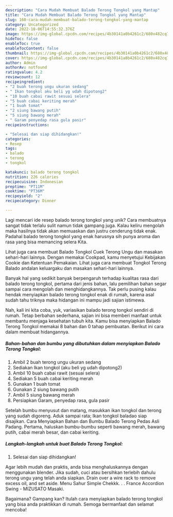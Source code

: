 ```yaml
---
description: "Cara Mudah Membuat Balado Terong Tongkol yang Mantap"
title: "Cara Mudah Membuat Balado Terong Tongkol yang Mantap"
slug: 160-cara-mudah-membuat-balado-terong-tongkol-yang-mantap
category: Uncategorized
date: 2022-10-06T14:55:32.376Z
image: https://img-global.cpcdn.com/recipes/4b30141a0b4261c2/680x482cq70/balado-terong-tongkol-foto-resep-utama.jpg
hideToc: false
enableToc: true
enableTocContent: false
thumbnail: https://img-global.cpcdn.com/recipes/4b30141a0b4261c2/680x482cq70/balado-terong-tongkol-foto-resep-utama.jpg
cover: https://img-global.cpcdn.com/recipes/4b30141a0b4261c2/680x482cq70/balado-terong-tongkol-foto-resep-utama.jpg
author: Admin
authorAv: notfound
ratingvalue: 4.2
reviewcount: 12
recipeingredient:
- "2 buah terong ungu ukuran sedang"
- " Ikan tongkol aku beli yg udah dipotong2"
- "10 buah cabai rawit sesuai selera"
- "5 buah cabai keriting merah"
- "1 buah tomat"
- "2 siung bawang putih"
- "5 siung bawang merah"
- " Garam penyedap rasa gula pasir"
recipeinstructions:

- "Selesai dan siap dihidangkan!"
categories:
- Resep
tags:
- balado
- terong
- tongkol

katakunci: balado terong tongkol 
nutrition: 226 calories
recipecuisine: Indonesian
preptime: "PT11M"
cooktime: "PT36M"
recipeyield: "2"
recipecategory: Dinner

---
```





Lagi mencari ide resep balado terong tongkol yang unik? Cara membuatnya sangat tidak terlalu sulit namun tidak gampang juga. Kalau keliru mengolah maka hasilnya tidak akan memuaskan dan justru cenderung tidak enak. Padahal balado terong tongkol yang enak harusnya sih punya aroma dan rasa yang bisa memancing selera Kita.





Lihat juga cara membuat Balado Tongkol Cuek Terong Ungu dan masakan sehari-hari lainnya. Dengan memakai Cookpad, kamu menyetujui Kebijakan Cookie dan Ketentuan Pemakaian. Lihat juga cara membuat Tongkol Terong Balado andalan keluargaku dan masakan sehari-hari lainnya.

Banyak hal yang sedikit banyak berpengaruh terhadap kualitas rasa dari balado terong tongkol, pertama dari jenis bahan, lalu pemilihan bahan segar sampai cara mengolah dan menghidangkannya. Tak perlu pusing kalau hendak menyiapkan balado terong tongkol enak di rumah, karena asal sudah tahu triknya maka hidangan ini mampu jadi sajian istimewa.






Nah, kali ini kita coba, yuk, variasikan balado terong tongkol sendiri di rumah. Tetap berbahan sederhana, sajian ini bisa memberi manfaat untuk membantu menjaga kesehatan tubuh kita. Kamu bisa menyiapkan Balado Terong Tongkol memakai 8 bahan dan 0 tahap pembuatan. Berikut ini cara dalam membuat hidangannya.

<!--inarticleads1-->

##### Bahan-bahan dan bumbu yang dibutuhkan dalam menyiapkan Balado Terong Tongkol:

1. Ambil 2 buah terong ungu ukuran sedang
1. Sediakan  Ikan tongkol (aku beli yg udah dipotong2)
1. Ambil 10 buah cabai rawit (sesuai selera)
1. Sediakan 5 buah cabai keriting merah
1. Gunakan 1 buah tomat
1. Gunakan 2 siung bawang putih
1. Ambil 5 siung bawang merah
1. Persiapkan  Garam, penyedap rasa, gula pasir


Setelah bumbu menyusut dan matang, masukkan ikan tongkol dan terong yang sudah digoreng. Aduk sampai rata; Ikan tongkol baladao siap disajikan. Cara Menyiapkan Bahan dan Bumbu Balado Terong Pedas Asli Padang. Pertama, haluskan bumbu-bumbu seperti bawang merah, bawang putih, cabai merah besar, dan cabai keriting. 

<!--inarticleads2-->

##### Langkah-langkah untuk buat Balado Terong Tongkol:


1. Selesai dan siap dihidangkan!

Agar lebih mudah dan praktis, anda bisa menghaluskannya dengan menggunakan blender. Jika sudah, cuci atau bersihkan terlebih dahulu terong ungu yang telah anda siapkan. Drain over a wire rack to remove excess oil, and set aside. Menu Sahur Simple Chekkk. . . France Accordion Swing - MIZUSATO Masaki. 

Bagaimana? Gampang kan? Itulah cara menyiapkan balado terong tongkol yang bisa anda praktikkan di rumah. Semoga bermanfaat dan selamat mencoba!
